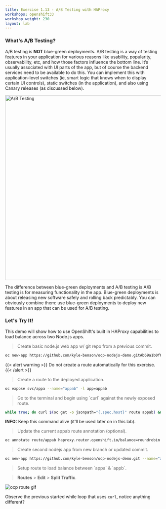 ```yaml
---
title: Exercise 1.13 - A/B Testing with HAProxy
workshops: openshift33
workshop_weight: 230
layout: lab
---
```


### What's A/B Testing?
A/B testing is **NOT** blue-green deployments. A/B testing is a way of testing features in your application for various reasons like usability, popularity, observability, etc, and how those factors influence the bottom line. It’s usually associated with UI parts of the app, but of course the backend services need to be available to do this. You can implement this with application-level switches (ie, smart logic that knows when to display certain UI controls), static switches (in the application), and also using Canary releases (as discussed below).

<img title="A/B Testing" src="../images/ab-testing.png" width="600"/><br/>

The difference between blue-green deployments and A/B testing is A/B testing is for measuring functionality in the app. Blue-green deployments is about releasing new software safely and rolling back predictably. You can obviously combine them: use blue-green deployments to deploy new features in an app that can be used for A/B testing.


### Let's Try It!
This demo will show how to use OpenShift's built in HAProxy capabilities to load balance across two Node.js apps.

<blockquote>Create basic node.js web app w/ git repo from a previous commit.</blockquote>

```bash
oc new-app https://github.com/kyle-benson/ocp-nodejs-demo.git#b69a1b0f0c3195baa0dbd2ff600f8bebc38c7ade --name='appa'
```

<!-- :warning: Do not create a route automatically for this exercise. -->
{{< alert warning >}} Do not create a route automatically for this exercise. {{< /alert >}}

<blockquote>Create a route to the deployed application.</blockquote>

```bash
oc expose svc/appa --name="appab" -l app=appab
```

<blockquote>Go to the terminal and begin using `curl` against the newly exposed route.</blockquote>

```bash
while true; do curl $(oc get -o jsonpath="{.spec.host}" route appab) && echo && sleep 5; done
```

<!-- :information_source: Keep this command alive (it'll be used later on in this lab). -->
**INFO:** Keep this command alive (it'll be used later on in this lab).

<blockquote>Update the current appab route annotation (optional).</blockquote>

```bash
oc annotate route/appab haproxy.router.openshift.io/balance=roundrobin
```

<blockquote>Create second nodejs app from new branch or updated commit.</blockquote>

```bash
oc new-app https://github.com/kyle-benson/ocp-nodejs-demo.git --name="appb"
```

<blockquote>Setup route to load balance between `appa` & `appb`.</blockquote>

> **Routes** > **Edit** > **Split Traffic**.

  ![ocp route gif](../images/ocp_AB_routes.gif "Enabling an AB route in the UI")

Observe the previous started while loop that uses `curl`, notice anything different?
